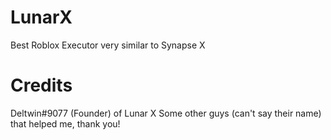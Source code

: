# LunarX
Best Roblox Executor very similar to Synapse X

# Credits
Deltwin#9077 (Founder) of Lunar X
Some other guys (can't say their name) that helped me, thank you!
